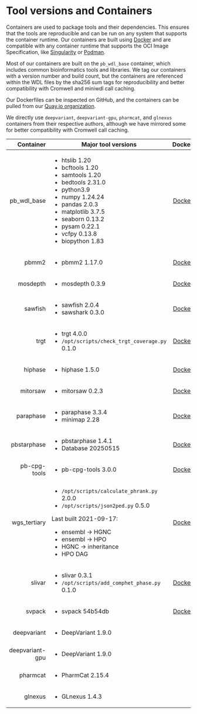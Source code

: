 # Tool versions and Containers

Containers are used to package tools and their dependencies. This ensures that the tools are reproducible and can be run on any system that supports the container runtime.  Our containers are built using [Docker](https://www.docker.com/) and are compatible with any container runtime that supports the OCI Image Specification, like [Singularity](https://sylabs.io/singularity/) or [Podman](https://podman.io/).

Most of our containers are built on the `pb_wdl_base` container, which includes common bioinformatics tools and libraries.  We tag our containers with a version number and build count, but the containers are referenced within the WDL files by the sha256 sum tags for reproducibility and better compatibility with Cromwell and miniwdl call caching.

Our Dockerfiles can be inspected on GitHub, and the containers can be pulled from our [Quay.io organization](https://quay.io/repository/pacbio).

We directly use `deepvariant`, `deepvariant-gpu`, `pharmcat`, and `glnexus` containers from their respective authors, although we have mirrored some for better compatibility with Cromwell call caching.

| Container | Major tool versions | Dockerfile | Container |
| --------: | ------------------- | :---: | :---: |
| pb_wdl_base | <ul><li>htslib 1.20</li><li>bcftools 1.20</li><li>samtools 1.20</li><li>bedtools 2.31.0</li><li>python3.9</li><li>numpy 1.24.24</li><li>pandas 2.0.3</li><li>matplotlib 3.7.5</li><li>seaborn 0.13.2</li><li>pysam 0.22.1</li><li>vcfpy 0.13.8</li><li>biopython 1.83</li></ul> | [Dockerfile](https://github.com/PacificBiosciences/wdl-dockerfiles/tree/6b13cc246dd44e41903d17a660bb5432cdd18dbe/docker/pb_wdl_base) | [sha256:4b889a1f21a6a7fecf18820613cf610103966a93218de772caba126ab70a8e87](https://quay.io/repository/pacbio/pb_wdl_base/manifest/pb_wdl_base@sha256:4b889a1f21a6a7fecf18820613cf610103966a93218de772caba126ab70a8e87) |
| pbmm2 | <ul><li>pbmm2 1.17.0</li></ul> | [Dockerfile](https://github.com/PacificBiosciences/wdl-dockerfiles/tree/9591749da92ca57f7283ca1c2268789c45fa341d/docker/pbmm2) | [pbmm2@sha256:5f3f4d1f5dbea5cd4c388ee26b2fecbbb7dbcef449343633e039dca3d3725859](https://quay.io/repository/pacbio/pbmm2/manifest/sha256:5f3f4d1f5dbea5cd4c388ee26b2fecbbb7dbcef449343633e039dca3d3725859) |
| mosdepth | <ul><li>mosdepth 0.3.9</li></ul> | [Dockerfile](https://github.com/PacificBiosciences/wdl-dockerfiles/tree/fa84fbf582738c05c750e667ff43d11552ad4183/docker/mosdepth) | [mosdepth@sha256:63f7a5d1a4a17b71e66d755d3301a951e50f6b63777d34dab3ee9e182fd7acb1](https://quay.io/repository/pacbio/mosdepth/manifest/sha256:63f7a5d1a4a17b71e66d755d3301a951e50f6b63777d34dab3ee9e182fd7acb1) |
| sawfish | <ul><li>sawfish 2.0.4</li><li>sawshark 0.3.0</li></ul> | [Dockerfile](https://github.com/PacificBiosciences/wdl-dockerfiles/tree/89365e2597635ffbe53870693ec2e047973d0724/docker/sawfish) | [sawfish@sha256:842fcae0ebaf2ab060f1d24512dccd45f9c30d49a609794dfdc4693b4e88dec2](https://quay.io/repository/pacbio/sawfish/manifest/sha256:842fcae0ebaf2ab060f1d24512dccd45f9c30d49a609794dfdc4693b4e88dec2) |
| trgt | <ul><li>trgt 4.0.0</li><li>`/opt/scripts/check_trgt_coverage.py` 0.1.0</li></ul> | [Dockerfile](https://github.com/PacificBiosciences/wdl-dockerfiles/tree/c5614951abe48eab926a5246ffb843b4f7816d47/docker/trgt) | [trgt@sha256:7511072d0f57396b1b99c7e0c08934db417138b6b4ce5d93c4974115faab2a0d](https://quay.io/repository/pacbio/trgt/manifest/sha256:7511072d0f57396b1b99c7e0c08934db417138b6b4ce5d93c4974115faab2a0d) |
| hiphase | <ul><li>hiphase 1.5.0</li></ul> | [Dockerfile](https://github.com/PacificBiosciences/wdl-dockerfiles/tree/69039c010ada793bab4d38a9bd17a30562b9b671/docker/hiphase) | [hiphase@sha256:353b4ffdae4281bdd5daf5a73ea3bb26ea742ef2c36e9980cb1f1ed524a07482](https://quay.io/repository/pacbio/hiphase/manifest/sha256:353b4ffdae4281bdd5daf5a73ea3bb26ea742ef2c36e9980cb1f1ed524a07482) |
| mitorsaw | <ul><li>mitorsaw 0.2.3</li></ul> | [Dockerfile](https://github.com/PacificBiosciences/wdl-dockerfiles/tree/dd6d0b7c3953211ee0ea074283f42329998aeff7/docker/mitorsaw) | [mitorsaw@sha256:4a1eac52a6ae80b7ccfb0ad3809f5f34a69c7ed859541e097e36d73623e8ad0e](https://quay.io/repository/pacbio/mitorsaw/manifest/sha256:4a1eac52a6ae80b7ccfb0ad3809f5f34a69c7ed859541e097e36d73623e8ad0e) |
| paraphase | <ul><li>paraphase 3.3.4</li><li>minimap 2.28</li></ul> | [Dockerfile](https://github.com/PacificBiosciences/wdl-dockerfiles/tree/43214f6ed8caa835a98f5a0ee79329048252e857/docker/paraphase) | [paraphase@sha256:21dba4e381bf860dc38aa4833a6b97baae4566163e7da3101f07bea42fc42b9e](https://quay.io/repository/pacbio/paraphase/manifest/sha256:21dba4e381bf860dc38aa4833a6b97baae4566163e7da3101f07bea42fc42b9e) |
| pbstarphase | <ul><li>pbstarphase 1.4.1</li><li>Database 20250515</li></ul> | [Dockerfile](https://github.com/PacificBiosciences/wdl-dockerfiles/tree/c5166b28e43f36a381450ba479e2e34a841bb922/docker/pbstarphase) | [pbstarphase@sha256:7daaad3b617a3b8b5914ab0893ee7cc545fd2025a35619211a5b8e25e4c36ac4](https://quay.io/repository/pacbio/pbstarphase/manifest/sha256:7daaad3b617a3b8b5914ab0893ee7cc545fd2025a35619211a5b8e25e4c36ac4) |
| pb-cpg-tools | <ul><li>pb-cpg-tools 3.0.0</li></ul> | [Dockerfile](https://github.com/PacificBiosciences/wdl-dockerfiles/tree/330b99b79f32b2d2598e812779f3c64460739e6c/docker/pb-cpg-tools) | [pb-cpg-tools@sha256:afd5468a423fe089f1437d525fdc19c704296f723958739a6fe226caa01fba1c](https://quay.io/repository/pacbio/pb-cpg-tools/manifest/sha256:afd5468a423fe089f1437d525fdc19c704296f723958739a6fe226caa01fba1c) |
| wgs_tertiary | <ul><li>`/opt/scripts/calculate_phrank.py` 2.0.0</li><li>`/opt/scripts/json2ped.py` 0.5.0</li></ul>Last built 2021-09-17:<ul><li>ensembl -> HGNC</li><li>ensembl -> HPO</li><li>HGNC -> inheritance</li><li>HPO DAG</li></ul> | [Dockerfile](https://github.com/PacificBiosciences/wdl-dockerfiles/tree/fd70e2872bd3c6bb705faff5bc68374116d7d62f/docker/wgs_tertiary) | [wgs_tertiary@sha256:410597030e0c85cf16eb27a877d260e7e2824747f5e8b05566a1aaa729d71136](https://quay.io/repository/pacbio/wgs_tertiary/manifest/sha256:410597030e0c85cf16eb27a877d260e7e2824747f5e8b05566a1aaa729d71136) |
| slivar | <ul><li>slivar 0.3.1</li><li>`/opt/scripts/add_comphet_phase.py` 0.1.0</li></ul> | [Dockerfile](https://github.com/PacificBiosciences/wdl-dockerfiles/tree/5e1094fd6755203b4971fdac6dcb951bbc098bed/docker/slivar) | [slivar@sha256:f71a27f756e2d69ec30949cbea97c54abbafde757562a98ef965f21a28aa8eaa](https://quay.io/repository/pacbio/slivar/manifest/sha256:f71a27f756e2d69ec30949cbea97c54abbafde757562a98ef965f21a28aa8eaa) |
| svpack | <ul><li>svpack 54b54db</li></ul> | [Dockerfile](https://github.com/PacificBiosciences/wdl-dockerfiles/tree/6fc750b0c65b4a5c1eb65791eab9eed89864d858/docker/svpack) | [svpack@sha256:628e9851e425ed8044a907d33de04043d1ef02d4d2b2667cf2e9a389bb011eba](https://quay.io/repository/pacbio/svpack/manifest/sha256:628e9851e425ed8044a907d33de04043d1ef02d4d2b2667cf2e9a389bb011eba) |
| deepvariant | <ul><li>DeepVariant 1.9.0</li></ul> |  | [deepvariant:1.9.0](https://hub.docker.com/layers/google/deepvariant/1.9.0/images/sha256-07e95b34e40cc50074d23273d479934a27e80919ac75bd97bf39a731e3c2d6ad) |
| deepvariant-gpu | <ul><li>DeepVariant 1.9.0</li></ul> |  | [deepvariant:1.9.0-gpu](https://hub.docker.com/layers/google/deepvariant/1.9.0-gpu/images/sha256-e0c8734b8700d945e3ee78d609acb90548f829c874596ffca436af8cf379f87a) |
| pharmcat | <ul><li>PharmCat 2.15.4</li></ul> |  | [pharmcat:2.15.4](https://hub.docker.com/layers/pgkb/pharmcat/2.15.4/images/sha256-5b58ae959b4cd85986546c2d67e3596f33097dedc40dfe57dd845b6e78781eb6) |
| glnexus | <ul><li>GLnexus 1.4.3</li></ul> |  | [glnexus:1.4.3](https://quay.io/repository/pacbio/glnexus/manifest/sha256:ce6fecf59dddc6089a8100b31c29c1e6ed50a0cf123da9f2bc589ee4b0c69c8e) |
